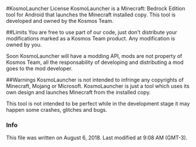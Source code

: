 #KosmoLauncher License
KosmoLauncher is a Minecraft: Bedrock Edition tool for Android that launches the Minecraft installed copy. This tool is developed and owned by the Kosmos Team.

##Limits
You are free to use part of our code, just don't distribute your modifications marked as a Kosmos Team product. Any modification is owned by you.

Soon KosmoLauncher will have a modding API, mods are not property of Kosmos Team, all the responsability of developing and distributing a mod goes to the mod developer.

##Warnings
KosmoLauncher is not intended to infringe any copyrights of Minecraft, Mojang or Microsoft. KosmoLauncher is just a tool which uses its own design and launches Minecraft from the installed copy.

This tool is not intended to be perfect while in the development stage it may happen some crashes, glitches and bugs.

### Info

This file was written on August 6, 2018.
Last modified at 9:08 AM (GMT-3).